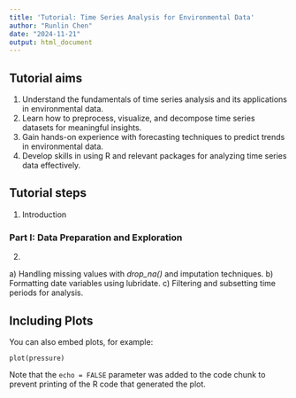 ```yaml
---
title: 'Tutorial: Time Series Analysis for Environmental Data'
author: "Runlin Chen"
date: "2024-11-21"
output: html_document
---
```


## Tutorial aims 

1. Understand the fundamentals of time series analysis and its applications in environmental data.
2. Learn how to preprocess, visualize, and decompose time series datasets for meaningful insights.
3. Gain hands-on experience with forecasting techniques to predict trends in environmental data.
4. Develop skills in using R and relevant packages for analyzing time series data effectively.

## Tutorial steps

1. Introduction

### Part I: Data Preparation and Exploration
2. 
a) Handling missing values with _drop_na()_ and imputation techniques.
b) Formatting date variables using lubridate.
c) Filtering and subsetting time periods for analysis.




## Including Plots

You can also embed plots, for example:

```{r pressure, echo=FALSE}
plot(pressure)
```

Note that the `echo = FALSE` parameter was added to the code chunk to prevent printing of the R code that generated the plot.
